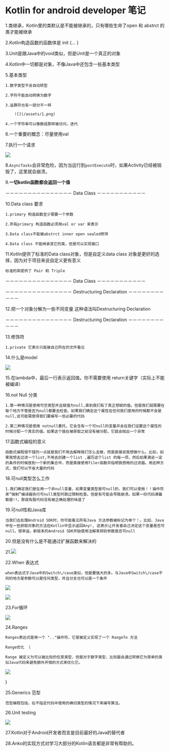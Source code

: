 # Kotlin for android developer 笔记

1.类继承，Kotlin里的类默认是不能被继承的，只有哪些生命了open 和 abstrct 的类才能被继承

2.Kotlin构造函数的函数体是  init {... }

3.Unit是跟Java中的void类似，但是Unit是一个真正的对象

4.Kotlin中一切都是对象，不像Java中还包含一些基本类型

5.基本类型

```
1.数字类型不会自动转型

2.字符不能自动转换为数字

3.运算符也有一部分不一样

    ![](/assets/1.png)

4.一个字符串可以像数组那样被访问，迭代
```

6.一个重要的概念：尽量使用val

7.执行一个请求

![](/assets/2.png)

8.`AsyncTasks`会非常危险，因为当运行到`postExecute`时，如果Activity已经被销毁了，这里就会崩溃。

9.**一切kotlin函数都会返回一个值**

－－－－－－－－－－－－－－－ Data Class  －－－－－－－－－－－

10.Data class 要求

```
1.primary 构造函数至少需要一个参数

2.所有primary 构造函数必须用val or var 来表示

3.Data class不能被abstrct inner open sealed修饰

4.Data class 不能继承其它的类，但是可以实现接口
```

11.Kotlin提供了标准的Data class对象，但是自定义data class 对象是更好的选择，因为对于项目来说自定义更有意义

```
标准的库提供了 Pair 和 Triple
```

－－－－－－－－－－－－－－－ Data Class －－－－－－－－－－－

－－－－－－－－－－－－－－－ Destructuring Declaration －－－－－－－－－－－

12.把一个对象分解为一些不同变量 这种语法叫Destructuring Declaration

－－－－－－－－－－－－－－－ Destructuring Declaration －－－－－－－－－－－

13.修饰符

```
1.private 它表示只能被自己所在的文件看见
```

14.什么是model

![](/assets/3.png)

15.在lambda中，最后一行表示返回值。你不需要使用 return关键字（实际上不能被编译）

16.not Null 分类

```
1.第一种情况是使用可空类型并且赋值为null,直到我们有了真正想赋的值。但是我们就需要在每个地方不管是否为null都要去检查。如果我们确定这个属性在任何我们使用的时候都不会是null,这可能需使得我们要编写一些必要的代码

2.第二种情况是使用 notnull委托，它会含有一个可null的变量并会在我们设置这个属性的时候分配一个真实的值。如果这个值在被获取之前没有被分配，它就会抛出一个异常
```

17.函数式编程的意义

```
函数式编程很不错的一点就是我们不用去解释我们怎么去做，而是直接说我想做什么。比如，如果我想去过滤一个list,不用去创建一个list ,遍历这个list 的每一项，然后如果满足一定的条件的时候放到一个新的集合中，而是直接使用filer函数并指明我想用的过滤器。用这种方式，我们可以节省大量的代码
```

18.可null类型怎么工作

```
1.我们确定我们是在用一个非null变量，如果变量类型是可null的，我们可以使用！！操作符来“强制”编译器执行可null类型时跳过限制检查。但是有可能会导致崩溃。如果一份代码满篇都是!!，那就有股代码没有被正确处理的味道了
```

19.可null性和Java库

```
当我们去处理Android SDK时，你可能看见所有Java 方法参数被标记为单个！。比如，Java中在一些获取对象的方法在Kotlin中显示返回Any!, 这表示让开发者自己决定这个变量是否可null。很幸运，新版本的Android SDK开始使用注解来辨别参数是否可null
```

20.但是没有什么是不能通过扩展函数来解决的

21.![](/assets/4.png)

22.When 表达式

```
when表达式于Java中的Switch\/case类似，但是要强大的多。与Java中Switch\/case不同的地方是参数可以是任何类型，并且分支也可以是一个条件
```

![](/assets/5.png)

![](/assets/6.png)

23.For循环

![](/assets/7.png)

24.Ranges

```
Ranges表达式是用一个 ".."操作符，它是被定义实现了一个 RangeTo 方法

Range优化 ｛

Range 被定义为可以被比较的任意类型，但是对于数字类型，比较器会通过转换它为简单的类似Java代码来避免额外开销的方式来优化它。
```

![](/assets/8.png)

｝

25.Generics 范型

```
范型编程包括，在不指定代码中使用的确切类型的情况下来编写算法。
```

26.Unit testing

![](/assets/9.png)

27.Kotlin对于Android开发者而言是目前最好的Java的替代者

28.Anko的实现方式对学习大部分的Kotlin语言都是非常有帮助的。

